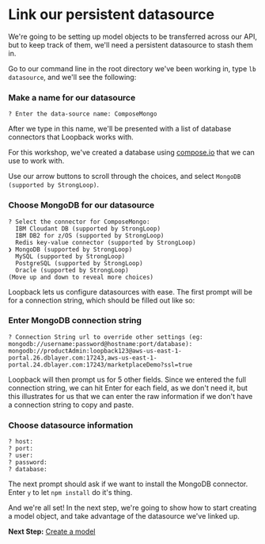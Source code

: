 # Link our persistent datasource

We're going to be setting up model objects to be transferred across our API, but to keep track of them, we'll need a persistent datasource to stash them in.

Go to our command line in the root directory we've been working in, type `lb datasource`, and we'll see the following:

### Make a name for our datasource

```
? Enter the data-source name: ComposeMongo
```

After we type in this name, we'll be presented with a list of database connectors that Loopback works with. 

For this workshop, we've created a database using [compose.io](https://compose.io) that we can use to work with.

Use our arrow buttons to scroll through the choices, and select `MongoDB (supported by StrongLoop)`.

### Choose MongoDB for our datasource

```
? Select the connector for ComposeMongo:
  IBM Cloudant DB (supported by StrongLoop)
  IBM DB2 for z/OS (supported by StrongLoop)
  Redis key-value connector (supported by StrongLoop)
❯ MongoDB (supported by StrongLoop)
  MySQL (supported by StrongLoop)
  PostgreSQL (supported by StrongLoop)
  Oracle (supported by StrongLoop)
(Move up and down to reveal more choices)
```

Loopback lets us configure datasources with ease. The first prompt will be for a connection string, which should be filled out like so:

### Enter MongoDB connection string
```
? Connection String url to override other settings (eg: mongodb://username:password@hostname:port/database): mongodb://productAdmin:loopback123@aws-us-east-1-portal.26.dblayer.com:17243,aws-us-east-1-portal.24.dblayer.com:17243/marketplaceDemo?ssl=true
```

Loopback will then prompt us for 5 other fields. Since we entered the full connection string, we can hit Enter for each field, as we don't need it, but this illustrates for us that we can enter the raw information if we don't have a connection string to copy and paste.

### Choose datasource information
```
? host:
? port:
? user:
? password:
? database:
```

The next prompt should ask if we want to install the MongoDB connector. Enter `y` to let `npm install` do it's thing.

And we're all set! In the next step, we're going to show how to start creating a model object, and take advantage of the datasource we've linked up.

**Next Step:** [Create a model](02-first-model.md)

